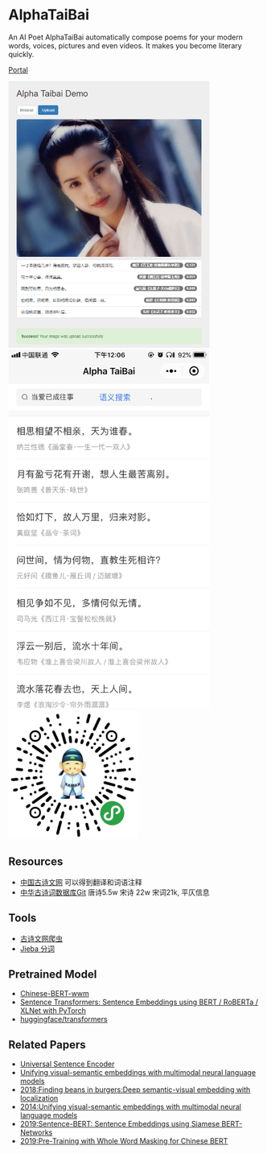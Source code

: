 # AlphaTaiBai
An AI Poet AlphaTaiBai automatically compose poems for your modern words, voices, pictures and even videos. It makes you become literary quickly.

[Portal](http://www.alphataibai.com)



<img src="./images/demo_v0.png" width="400"> 

<img src="./images/demo_v1.jpg" width="400"> 

<img src="./images/gh_a24a5f8ce664_258.jpg"> 


## Resources
* [中国古诗文网](http://www.gushiwen.org/) 可以得到翻译和词语注释
* [中华古诗词数据库Git](http://shici.store/chinese-poetry/) 唐诗5.5w 宋诗 22w 宋词21k, 平仄信息

## Tools
* [古诗文网爬虫](https://github.com/PChief/GushiwenSpider)
* [Jieba 分词](https://github.com/fxsjy/jieba)

## Pretrained Model
* [Chinese-BERT-wwm](https://github.com/ymcui/Chinese-BERT-wwm)
* [Sentence Transformers: Sentence Embeddings using BERT / RoBERTa / XLNet with PyTorch](https://github.com/UKPLab/sentence-transformers#sentence-embeddings-using-bert)
* [huggingface/transformers](https://github.com/huggingface/transformers)

## Related Papers
* [Universal Sentence Encoder](https://arxiv.org/pdf/1803.11175.pdf)
* [Unifying visual-semantic embeddings with multimodal neural language models](https://arxiv.org/pdf/1411.2539.pdf)
* [2018:Finding beans in burgers:Deep semantic-visual embedding with localization](http://openaccess.thecvf.com/content_cvpr_2018/CameraReady/3272.pdf)
* [2014:Unifying visual-semantic embeddings with multimodal neural language models](https://arxiv.org/pdf/1411.2539.pdf)
* [2019:Sentence-BERT: Sentence Embeddings using Siamese BERT-Networks](https://arxiv.org/pdf/1908.10084.pdf)
* [2019:Pre-Training with Whole Word Masking for Chinese BERT](https://arxiv.org/abs/1906.08101)
